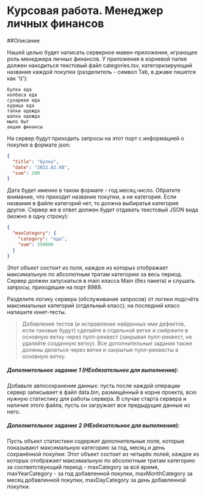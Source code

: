 # Курсовая работа. Менеджер личных финансов

##Описание

Нашей целью будет написать серверное мавен-приложение, играющее роль менеджера личных финансов. У приложения в корневой
папке должен находиться текстовый файл categories.tsv, категоризирующий название каждой покупки (разделитель - символ
Tab, в джаве пишется как '\t'):
```tsv
булка еда 
колбаса еда 
сухарики еда 
курица еда 
тапки одежда 
шапка одежда 
мыло быт 
акции финансы
```

На сервер будут приходить запросы на этот порт с информацией о покупке в формате json:
```json
{
  "title": "булка",
  "date": "2022.02.08",
  "sum": 200
}
```

Дата будет именно в таком формате - год.месяц.число. Обратите внимание, что приходит название покупки, а не категория.
Если названия в файле категорий нет, то должна выбиратья категория другое.
Сервер же в ответ должен будет отдавать текстовый JSON вида (можно в одну строку):
```json
{
  "maxCategory": {
    "category": "еда",
    "sum": 350000
  }
}
```

Этот объект состоит из поля, каждое из которых отображает максимальную по абсолютным тратам категорию за весь период.
Сервер должен запускаться в main класса Main (без пакета) и слушать запросы, приходяшие на порт 8989.

Разделите логику сервера (обслуживание запросов) от логики подсчёта максимальных категорий (отдельный класс); на
последний класс напишите юнит-тесты.
> Добавление тестов (и исправление найденных ими дефектов, если таковые будут)
сделайте в отдельной ветке и смёржите в основную ветку через пулл-реквест (закрывая пулл-реквест, не удаляйте созданную
ветку). Все дополнительные задания также должны делаться через ветки и закрытые пулл-реквесты в основную ветку.

##### Дополнительное задание 1 (НЕобязательное для выполнения):
Добавьте автосохранение данных: пусть после каждой операции сервер записывает в файл data.bin, размещённый в корне
проекта, всю нужную статистику для работы сервера. В случае старта сервера и наличия этого файла, пусть он загружает все
предыдущие данные из него.

##### Дополнительное задание 2 (НЕобязательное для выполнения):
Пусть объект статистики содержит дополнительные поля, которые показывают максимальную категорию за год, месяц и день
сохранённой покупки:
Этот объект состоит из четырёх полей, каждое из которых отображает максимальную по абсолютным тратам категорию за
соответствующий период - maxCategory за всё время, maxYearCategory - за год добавленной покупки, maxMonthCategory за
месяц добавленной покупки, maxDayCategory за день добавленной покупки.